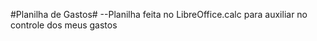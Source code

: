 #Planilha de Gastos#
--Planilha feita no LibreOffice.calc para auxiliar no controle dos meus gastos
